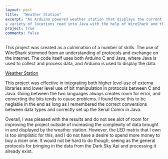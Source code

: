 ```yaml
---
layout: post
title:  "Weather Station"
excerpt: "An Arduino powered weather station that displays the current weather on an LED matrix using multiplexing for
a variety of locations read into Java with the help of WireShark and the DarkSky API."
project: true
comments: false
---
```


This project was created as a culmination of a number of skills. The use of WireShark stemmed from an understanding of protocols 
and exchange on the internet. The code itself uses both Arduino C and Java, where Java is used to collect and process data, and Arduino 
is used to display the data. 

[Weather Station](https://github.com/edwardbottom/weatherstation)

This project was effective in integrating both higher level use of externa libraries and lower level use of bit manipulation in protocols 
between C and Java. Going between the two languages always creates room for error, and converting the bits tends to cause problems. I found these 
this to be neglable in the end as long as I remembered the correct conversions between data types and correctly set up the Serial Comm 
in Java.

Overall, I was pleased with the results and do not see alot of room for improving the project outside of increasing the complexity of data
brought in and displayed by the weather station. However, the LED matrix that I own is too simplistic for this, and I do not have a desire 
to spend more money to buy a nicer one. It would not be hard to do though, seeing as the general protocols for bringing in the data from
the Dark Sky Api and processing it already exist. 

